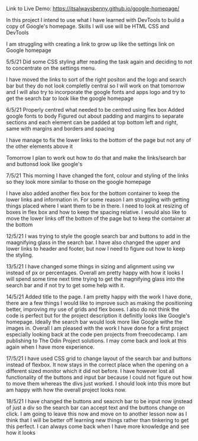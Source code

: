 Link to Live Demo:
https://itsalwaysbenny.github.io/google-homepage/

In this project I intend to use what I have learned with DevTools to build a copy of Google's homepage. Skills I will use will be HTML CSS and DevTools

I am struggling with creating a link to grow up like the settings link on Google homepage

5/5/21
Did some CSS styling after reading the task again and deciding to not to concentrate on the settings menu.

I have moved the links to sort of the right positon and the logo and search bar but they do not look completly central so I will work on that tomorrow and I will also try to incorporate the google fonts and apps logo and try to get the search bar to look like the google homepage

6/5/21
Properly centred what needed to be centred using flex box
Added google fonts to body
Figured out about padding and margins to separate sections and each element can be padded at top bottom left and right, same with margins and borders and spacing

I have manage to fix the lower links to the bottom of the page but not any of the other elements above it

Tomorrow I plan to work out how to do that and make the links/search bar and buttonsd look like google's

7/5/21
This morning I have changed the font, colour and styling of the links so they look more similar to those on the google homepage

I have also added another flex box for the bottom container to keep the lower links and information in. For some reason I am struggling with getting things placed where I want them to be in there.
I need to look at resizing of boxes in flex box and how to keep the spacing relative. I would also like to move the lower links off the bottom of the page but to keep the container at the bottom

12/5/21
I was trying to style the google search bar and buttons to add in the maagnifying glass in the search bar. I have also changed the upper and lower links to header and footer, but now I need to figure out how to keep the styling.

13/5/21
I have changed some things in sizing and alignment using vw instead of px or percentages.
Overall  am pretty happy with how it looks I will spend some time next time trying to get the magnifying glass into the search bar and if not try to get some help with it.

14/5/21
Added title to the page. I am pretty happy with the work I have done, there are a few things I would like to improve such as making the positioning better, improving my use of grids and flex boxes. I also do not think the code is perfect but for the project description it definitly looks like Google's homepage. Ideally the search bar would look more like Google withe the images in. Overall I am pleased with the work I have done for a first project especially looking back at the code pen projects from freecodecamp. I am publishing to The Odin Project solutions. I may come back and look at this again when I have more experience.

17/5/21
I have used CSS grid to change layout of the search bar and buttons instead of flexbox. It now stays in the correct place when the opening on a different sized monitor which it did not before. 
I have however lost all functionality of the buttons and input bar because I could not figure out how to move them whereas the divs just worked. I should look into this more but am happy with how the overall project looks now.


18/5/21
I have changed the buttons and seacrch bar to be input now ijnstead of just a div so the search bar can accept text and the buttons change on click. I am going to leave this now and move on to another lesson now as I think that I will be better off learning new things rather than tinkering to get this perfect. I can always come back when I have more knowledge and see how it looks